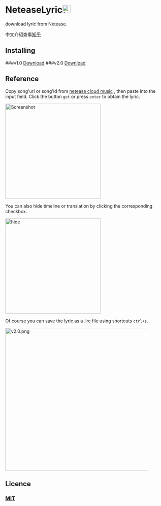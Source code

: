 # NeteaseLyric<img src="https://ss2.baidu.com/6ONYsjip0QIZ8tyhnq/it/u=420355667,752750136&fm=58" alt="icon" title="icon" width = "25">

download lyric from Netease.

中文介绍查看[知乎](https://www.zhihu.com/question/27638171/answer/217582659)

## Installing
###v1.0 [Download](https://github.com/LewisTian/NeteaseLyric/releases/tag/v1.0)
###v2.0 [Download](https://github.com/LewisTian/NeteaseLyric/releases/tag/v2.0)

## Reference
Copy song'url or song'id from [netease cloud music](http://music.163.com/) , then paste into the input field. 
Click the button `get` or press `enter` to obtain the lyric.

<img src="https://pic3.zhimg.com/v2-084637bccfd7b7b99cab75da37305f72_b.png" width="300" alt="Screenshot" title="Screenshot"/>

You can also hide timeline or translation by clicking the corresponding checkbox.

<img src="https://pic3.zhimg.com/v2-1f66b0f451e28a6fe0740eb186d13f56_b.png" width="300" alt="hide" title="hide"/>

Of course you can save the lyric as a .lrc file using shortcuts `ctrl+s`.

<img src="https://i.loli.net/2017/09/30/59cf082354a39.png" alt="v2.0.png" title="v2.0.png" width="450" />

## Licence
### [MIT](https://github.com/LewisTian/NeteaseLyric/blob/master/LICENSE)
